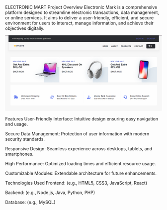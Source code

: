ELECTRONIC MART
Project Overview
Electronic Mark is a comprehensive platform designed to streamline electronic transactions, data management, or online services. It aims to deliver a user-friendly, efficient, and secure environment for users to interact, manage information, and achieve their objectives digitally.

![](https://github.com/Rahul82927/Electronic-Mart/blob/main/emartimage.png)

Features
User-Friendly Interface: Intuitive design ensuring easy navigation and usage.

Secure Data Management: Protection of user information with modern security standards.

Responsive Design: Seamless experience across desktops, tablets, and smartphones.

High Performance: Optimized loading times and efficient resource usage.

Customizable Modules: Extendable architecture for future enhancements.

Technologies Used
Frontend: (e.g., HTML5, CSS3, JavaScript, React)

Backend: (e.g., Node.js, Java, Python, PHP)

Database: (e.g., MySQL)


